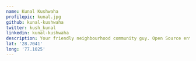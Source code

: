```yaml
---
name: Kunal Kushwaha
profilepic: kunal.jpg
github: kunal-kushwaha
twitter: kush_kunal
linkedin: kunal-kushwaha
description: Your friendly neighbourhood community guy. Open Source enthusiast. Full Stack Developer.
lat: '28.7041'
long: '77.1025'
---
```

